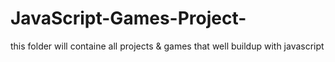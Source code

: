 # JavaScript-Games-Project-

this folder will containe all projects & games that well buildup with javascript
